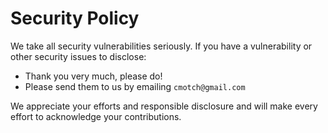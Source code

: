 # Security Policy

We take all security vulnerabilities seriously.
If you have a vulnerability or other security issues to disclose:

- Thank you very much, please do!
- Please send them to us by emailing `cmotch@gmail.com`

We appreciate your efforts and responsible disclosure and will make every effort to acknowledge your contributions.
